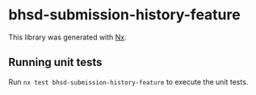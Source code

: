# bhsd-submission-history-feature

This library was generated with [Nx](https://nx.dev).

## Running unit tests

Run `nx test bhsd-submission-history-feature` to execute the unit tests.
